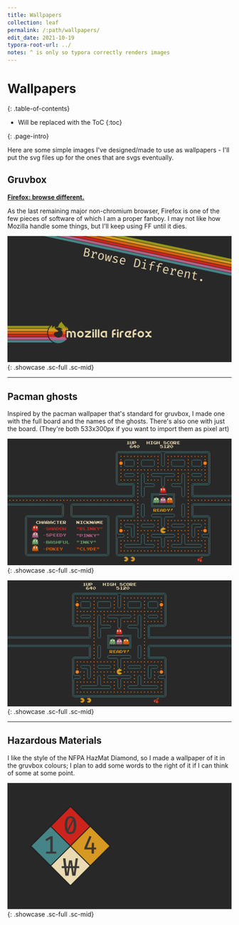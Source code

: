 ```yaml
---
title: Wallpapers
collection: leaf
permalink: /:path/wallpapers/
edit_date: 2021-10-19
typora-root-url: ../
notes: ^ is only so typora correctly renders images
---
```

# Wallpapers

<div class="contents-intro-container" markdown="1">

{: .table-of-contents}

* Will be replaced with the ToC
{:toc}

{: .page-intro}

Here are some simple images I've designed/made to use as wallpapers - I'll put the svg files up for the ones that are svgs eventually.

</div>

## Gruvbox

[**Firefox: browse different.**](about:mozilla)

As the last remaining major non-chromium browser, Firefox is one of the few pieces of software of which I am a proper fanboy. I may not like how Mozilla handle some things, but I'll keep using FF until it dies.

![firefox wallpaper](/assets/images/desktops/wallpapers/firefox.png){: .showcase .sc-full .sc-mid}

---

## Pacman ghosts

Inspired by the pacman wallpaper that's standard for gruvbox, I made one with the full board and the names of the ghosts. There's also one with just the board. (They're both 533x300px if you want to import them as pixel art)

![pacman ghosts wallpaper](/assets/images/desktops/wallpapers/gruvbox-pacman-ghosts.png){: .showcase .sc-full .sc-mid}

![pacman full wallpaper](/assets/images/desktops/wallpapers/gruvbox-pacman-full.png){: .showcase .sc-full .sc-mid}

---

## Hazardous Materials

I like the style of the NFPA HazMat Diamond, so I made a wallpaper of it in the gruvbox colours; I plan to add some words to the right of it if I can think of some at some point.


![hazmat wallpaper](/assets/images/desktops/wallpapers/haz-mat.png){: .showcase .sc-full .sc-mid}
